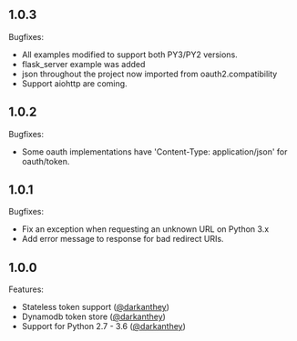 ## 1.0.3

Bugfixes:

  - All examples modified to support both PY3/PY2 versions.
  - flask_server example was added
  - json throughout the project now imported from oauth2.compatibility
  - Support aiohttp are coming.

## 1.0.2

Bugfixes:

  - Some oauth implementations have 'Content-Type: application/json' for oauth/token.

## 1.0.1

Bugfixes:

  - Fix an exception when requesting an unknown URL on Python 3.x
  - Add error message to response for bad redirect URIs.

## 1.0.0

Features:

  - Stateless token support ([@darkanthey][])
  - Dynamodb token store ([@darkanthey][])  
  - Support for Python 2.7 - 3.6 ([@darkanthey][])

[@darkanthey]: https://github.com/darkanthey

